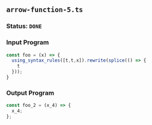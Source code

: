 ## `arrow-function-5.ts`

### Status: `DONE`

### Input Program

```typescript
const foo = (x) => {
  using_syntax_rules([t,t,x]).rewrite(splice(() => {
    t
  }));  
}
```

### Output Program

```typescript
const foo_2 = (x_4) => {
  x_4;
};
```

